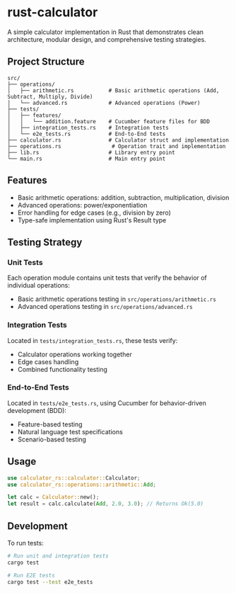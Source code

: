 # rust-calculator

A simple calculator implementation in Rust that demonstrates clean architecture, modular design, and comprehensive testing strategies.

## Project Structure

```
src/
├── operations/
│   ├── arithmetic.rs           # Basic arithmetic operations (Add, Subtract, Multiply, Divide)
│   └── advanced.rs             # Advanced operations (Power)
├── tests/
│   ├── features/
│   │   └── addition.feature    # Cucumber feature files for BDD
│   ├── integration_tests.rs    # Integration tests
│   └── e2e_tests.rs            # End-to-End tests
├── calculator.rs               # Calculator struct and implementation
├── operations.rs                # Operation trait and implementation
├── lib.rs                      # Library entry point
└── main.rs                     # Main entry point

```

## Features

- Basic arithmetic operations: addition, subtraction, multiplication, division
- Advanced operations: power/exponentiation
- Error handling for edge cases (e.g., division by zero)
- Type-safe implementation using Rust's Result type

## Testing Strategy

### Unit Tests
Each operation module contains unit tests that verify the behavior of individual operations:
- Basic arithmetic operations testing in `src/operations/arithmetic.rs`
- Advanced operations testing in `src/operations/advanced.rs`

### Integration Tests
Located in `tests/integration_tests.rs`, these tests verify:
- Calculator operations working together
- Edge cases handling
- Combined functionality testing

### End-to-End Tests
Located in `tests/e2e_tests.rs`, using Cucumber for behavior-driven development (BDD):
- Feature-based testing
- Natural language test specifications
- Scenario-based testing

## Usage

```rust
use calculator_rs::calculator::Calculator;
use calculator_rs::operations::arithmetic::Add;

let calc = Calculator::new();
let result = calc.calculate(Add, 2.0, 3.0); // Returns Ok(5.0)
```

## Development

To run tests:
```bash
# Run unit and integration tests
cargo test

# Run E2E tests
cargo test --test e2e_tests
```